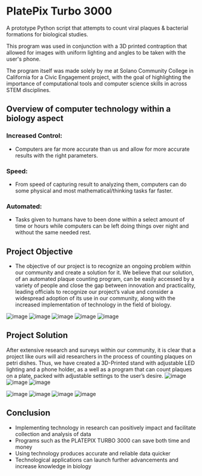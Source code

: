 # PlatePix Turbo 3000
A prototype Python script that attempts to count viral plaques &amp; bacterial formations for biological studies.

This program was used in conjunction with a 3D printed contraption that allowed for images with uniform lighting and angles to be taken with the user's phone.

The program itself was made solely by me at Solano Community College in California for a Civic Engagement project, with the goal of highlighting the importance of computational tools and computer science skills in across STEM disciplines.

## Overview of computer technology within a biology aspect
### Increased Control:
* Computers are far more accurate than us and allow for more accurate results with the right parameters.
### Speed:
* From speed of capturing result to analyzing them, computers can do some physical and most mathematical/thinking tasks far faster.
### Automated:
* Tasks given to humans have to been done within a select amount of time or hours while computers can be left doing things over night and without the same needed rest.

## Project Objective
* The objective of our project is to recognize an ongoing problem within our community and create a solution for it. We believe that our solution, of an automated plaque counting program, can be easily accessed by a variety of people and close the gap between innovation and practicality, leading officials to recognize our project’s value and consider a widespread adoption of its use in our community, along with the increased implementation of technology in the field of biology.

![image](https://github.com/Iemontine/plaque-counter/assets/95956143/f8cae9f4-57b0-4d50-8681-b830910fdc1f)
![image](https://github.com/Iemontine/plaque-counter/assets/95956143/14252421-7294-4d69-bacb-2f737bdbee3f)
![image](https://github.com/Iemontine/plaque-counter/assets/95956143/c86d431f-c427-4102-948c-16352f359432)
![image](https://github.com/Iemontine/plaque-counter/assets/95956143/08164ce7-268e-4a1f-b4bd-2609f803a27c)
![image](https://github.com/Iemontine/plaque-counter/assets/95956143/543f250b-80e3-45a4-ada6-da6132f852ee)

## Project Solution
After extensive research and surveys within our community, it is clear that a project like ours will aid researchers in the process of counting plaques on petri dishes. 
Thus, we have created a 3D-Printed stand with adjustable LED lighting and a phone holder, as a well as a program that can count plaques on a plate, packed with adjustable settings to the user’s desire. 
![image](https://github.com/Iemontine/plaque-counter/assets/95956143/206304fc-cd0e-4eac-b64b-eae31712087f)
![image](https://github.com/Iemontine/plaque-counter/assets/95956143/e4a0b12c-650c-4b64-9ae2-9c40b851b741)
![image](https://github.com/Iemontine/plaque-counter/assets/95956143/db7cc657-43b8-461a-afc3-6076a387956e)

![image](https://github.com/Iemontine/plaque-counter/assets/95956143/6a761b10-e46b-49e3-bb9d-146290951d99)
![image](https://github.com/Iemontine/plaque-counter/assets/95956143/d8f5902b-71ed-4647-a15f-8ac5514af037)
![image](https://github.com/Iemontine/plaque-counter/assets/95956143/81c542e2-b62b-4235-b54c-5db449ee8e83)
![image](https://github.com/Iemontine/plaque-counter/assets/95956143/97c35ce0-f962-43c1-a5da-c0f96f2180b7)

## Conclusion
* Implementing technology in research can positively impact and facilitate collection and analysis of data
* Programs such as the PLATEPIX TURBO 3000 can save both time and money
* Using technology produces accurate and reliable data quicker
* Technological applications can launch further advancements and increase knowledge in biology
